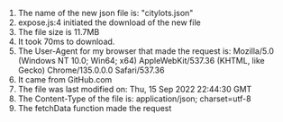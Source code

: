 1. The name of the new json file is: "citylots.json"
2. expose.js:4 initiated the download of the new file
3. The file size is 11.7MB
4. It took 70ms to download.
5. The User-Agent for my browser that made the request is: Mozilla/5.0 (Windows NT 10.0; Win64; x64) AppleWebKit/537.36 (KHTML, like Gecko) Chrome/135.0.0.0 Safari/537.36
6. It came from GitHub.com
7. The file was last modified on: Thu, 15 Sep 2022 22:44:30 GMT
8. The Content-Type of the file is: application/json; charset=utf-8
9. The fetchData function made the request